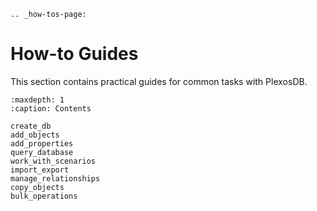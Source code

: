 ```{eval-rst}
.. _how-tos-page:
```

# How-to Guides

This section contains practical guides for common tasks with PlexosDB.

```{toctree}
:maxdepth: 1
:caption: Contents

create_db
add_objects
add_properties
query_database
work_with_scenarios
import_export
manage_relationships
copy_objects
bulk_operations
```
